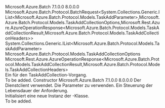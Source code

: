 <Type Name="TaskAddCollectionBatchRequest" FullName="Microsoft.Azure.Batch.Protocol.BatchRequests.TaskAddCollectionBatchRequest">
  <TypeSignature Language="C#" Value="public class TaskAddCollectionBatchRequest : Microsoft.Azure.Batch.Protocol.BatchRequest&lt;System.Collections.Generic.IList&lt;Microsoft.Azure.Batch.Protocol.Models.TaskAddParameter&gt;,Microsoft.Azure.Batch.Protocol.Models.TaskAddCollectionOptions,Microsoft.Rest.Azure.AzureOperationResponse&lt;Microsoft.Azure.Batch.Protocol.Models.TaskAddCollectionResult,Microsoft.Azure.Batch.Protocol.Models.TaskAddCollectionHeaders&gt;&gt;" />
  <TypeSignature Language="ILAsm" Value=".class public auto ansi beforefieldinit TaskAddCollectionBatchRequest extends Microsoft.Azure.Batch.Protocol.BatchRequest`3&lt;class System.Collections.Generic.IList`1&lt;class Microsoft.Azure.Batch.Protocol.Models.TaskAddParameter&gt;, class Microsoft.Azure.Batch.Protocol.Models.TaskAddCollectionOptions, class Microsoft.Rest.Azure.AzureOperationResponse`2&lt;class Microsoft.Azure.Batch.Protocol.Models.TaskAddCollectionResult, class Microsoft.Azure.Batch.Protocol.Models.TaskAddCollectionHeaders&gt;&gt;" />
  <TypeSignature Language="DocId" Value="T:Microsoft.Azure.Batch.Protocol.BatchRequests.TaskAddCollectionBatchRequest" />
  <TypeSignature Language="VB.NET" Value="Public Class TaskAddCollectionBatchRequest&#xA;Inherits BatchRequest(Of IList(Of TaskAddParameter), TaskAddCollectionOptions, AzureOperationResponse(Of TaskAddCollectionResult, TaskAddCollectionHeaders))" />
  <TypeSignature Language="F#" Value="type TaskAddCollectionBatchRequest = class&#xA;    inherit BatchRequest&lt;IList&lt;TaskAddParameter&gt;, TaskAddCollectionOptions, AzureOperationResponse&lt;TaskAddCollectionResult, TaskAddCollectionHeaders&gt;&gt;" />
  <AssemblyInfo>
    <AssemblyName>Microsoft.Azure.Batch</AssemblyName>
    <AssemblyVersion>7.1.0.0</AssemblyVersion>
    <AssemblyVersion>8.0.0.0</AssemblyVersion>
  </AssemblyInfo>
  <Base>
    <BaseTypeName>Microsoft.Azure.Batch.Protocol.BatchRequest&lt;System.Collections.Generic.IList&lt;Microsoft.Azure.Batch.Protocol.Models.TaskAddParameter&gt;,Microsoft.Azure.Batch.Protocol.Models.TaskAddCollectionOptions,Microsoft.Rest.Azure.AzureOperationResponse&lt;Microsoft.Azure.Batch.Protocol.Models.TaskAddCollectionResult,Microsoft.Azure.Batch.Protocol.Models.TaskAddCollectionHeaders&gt;&gt;</BaseTypeName>
    <BaseTypeArguments>
      <BaseTypeArgument TypeParamName="TBody">System.Collections.Generic.IList&lt;Microsoft.Azure.Batch.Protocol.Models.TaskAddParameter&gt;</BaseTypeArgument>
      <BaseTypeArgument TypeParamName="TOptions">Microsoft.Azure.Batch.Protocol.Models.TaskAddCollectionOptions</BaseTypeArgument>
      <BaseTypeArgument TypeParamName="TResponse">Microsoft.Rest.Azure.AzureOperationResponse&lt;Microsoft.Azure.Batch.Protocol.Models.TaskAddCollectionResult,Microsoft.Azure.Batch.Protocol.Models.TaskAddCollectionHeaders&gt;</BaseTypeArgument>
    </BaseTypeArguments>
  </Base>
  <Interfaces />
  <Docs>
    <summary>
            Ein <see cref="T:Microsoft.Azure.Batch.Protocol.IBatchRequest" /> für den TaskAddCollection-Vorgang.
            </summary>
    <remarks>To be added.</remarks>
  </Docs>
  <Members>
    <Member MemberName=".ctor">
      <MemberSignature Language="C#" Value="public TaskAddCollectionBatchRequest (Microsoft.Azure.Batch.Protocol.BatchServiceClient serviceClient, System.Collections.Generic.IList&lt;Microsoft.Azure.Batch.Protocol.Models.TaskAddParameter&gt; parameters, System.Threading.CancellationToken cancellationToken);" />
      <MemberSignature Language="ILAsm" Value=".method public hidebysig specialname rtspecialname instance void .ctor(class Microsoft.Azure.Batch.Protocol.BatchServiceClient serviceClient, class System.Collections.Generic.IList`1&lt;class Microsoft.Azure.Batch.Protocol.Models.TaskAddParameter&gt; parameters, valuetype System.Threading.CancellationToken cancellationToken) cil managed" />
      <MemberSignature Language="DocId" Value="M:Microsoft.Azure.Batch.Protocol.BatchRequests.TaskAddCollectionBatchRequest.#ctor(Microsoft.Azure.Batch.Protocol.BatchServiceClient,System.Collections.Generic.IList{Microsoft.Azure.Batch.Protocol.Models.TaskAddParameter},System.Threading.CancellationToken)" />
      <MemberSignature Language="F#" Value="new Microsoft.Azure.Batch.Protocol.BatchRequests.TaskAddCollectionBatchRequest : Microsoft.Azure.Batch.Protocol.BatchServiceClient * System.Collections.Generic.IList&lt;Microsoft.Azure.Batch.Protocol.Models.TaskAddParameter&gt; * System.Threading.CancellationToken -&gt; Microsoft.Azure.Batch.Protocol.BatchRequests.TaskAddCollectionBatchRequest" Usage="new Microsoft.Azure.Batch.Protocol.BatchRequests.TaskAddCollectionBatchRequest (serviceClient, parameters, cancellationToken)" />
      <MemberType>Constructor</MemberType>
      <AssemblyInfo>
        <AssemblyName>Microsoft.Azure.Batch</AssemblyName>
        <AssemblyVersion>7.1.0.0</AssemblyVersion>
        <AssemblyVersion>8.0.0.0</AssemblyVersion>
      </AssemblyInfo>
      <Parameters>
        <Parameter Name="serviceClient" Type="Microsoft.Azure.Batch.Protocol.BatchServiceClient" />
        <Parameter Name="parameters" Type="System.Collections.Generic.IList&lt;Microsoft.Azure.Batch.Protocol.Models.TaskAddParameter&gt;" />
        <Parameter Name="cancellationToken" Type="System.Threading.CancellationToken" />
      </Parameters>
      <Docs>
        <param name="serviceClient">Der Dienstclient verwendet.</param>
        <param name="parameters">Die Parameter zu verwenden.</param>
        <param name="cancellationToken">Ein <see cref="T:System.Threading.CancellationToken" /> Steuerung der Lebensdauer der Anforderung.</param>
        <summary>
            Initialisiert eine neue Instanz der <see cref="T:Microsoft.Azure.Batch.Protocol.BatchRequests.TaskAddCollectionBatchRequest" />-Klasse.
            </summary>
        <remarks>To be added.</remarks>
      </Docs>
    </Member>
  </Members>
</Type>